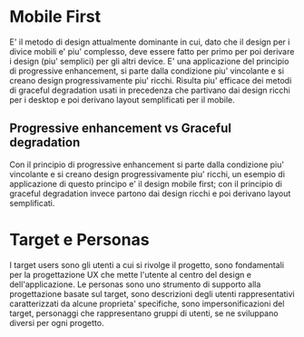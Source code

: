 # Mobile First

E' il metodo di design attualmente dominante in cui, dato che il design per i divice mobili e' piu' complesso, deve essere fatto per primo per poi derivare i design (piu' semplici) per gli altri device. E' una applicazione del principio di progressive enhancement, si parte dalla condizione piu' vincolante e si creano design progressivamente piu' ricchi. Risulta piu' efficace dei metodi di graceful degradation usati in precedenza che partivano dai design ricchi per i desktop e poi derivano layout semplificati per il mobile.

## Progressive enhancement vs Graceful degradation

Con il principio di progressive enhancement si parte dalla condizione piu' vincolante e si creano design progressivamente piu' ricchi, un esempio di applicazione di questo principo e' il design mobile first; con il principio di graceful degradation invece partono dai design ricchi e poi derivano layout semplificati.

# Target e Personas

I target users sono gli utenti a cui si rivolge il progetto, sono fondamentali per la progettazione UX che mette l'utente al centro del design e dell'applicazione. Le personas sono uno strumento di supporto alla progettazione basate sul target, sono descrizioni degli utenti rappresentativi caratterizzati da alcune proprieta' specifiche, sono impersonificazioni del target, personaggi che rappresentano gruppi di utenti, se ne sviluppano diversi per ogni progetto.